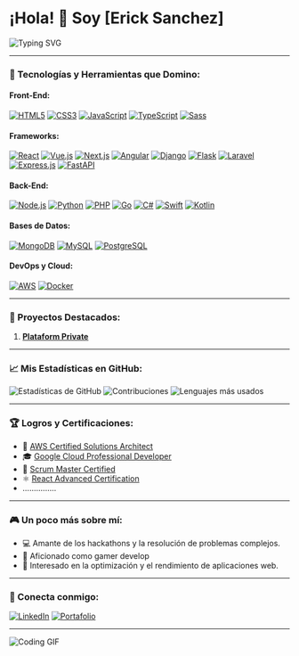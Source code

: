 # ¡Hola! 👋 Soy [Erick Sanchez]

![Typing SVG](https://readme-typing-svg.herokuapp.com?size=24&color=112c34&lines=Desarrollador+Full+Stack;Más+de+10+años+de+experiencia)

---

### 🚀 Tecnologías y Herramientas que Domino:

#### Front-End:
[![HTML5](https://img.shields.io/badge/HTML5-E34F26?style=flat&logo=html5&logoColor=white)](https://developer.mozilla.org/es/docs/Web/HTML) 
[![CSS3](https://img.shields.io/badge/CSS3-1572B6?style=flat&logo=css3&logoColor=white)](https://developer.mozilla.org/es/docs/Web/CSS) 
[![JavaScript](https://img.shields.io/badge/JavaScript-323330?style=flat&logo=javascript&logoColor=F7DF1E)](https://developer.mozilla.org/es/docs/Web/JavaScript) 
[![TypeScript](https://img.shields.io/badge/TypeScript-007ACC?style=flat&logo=typescript&logoColor=white)](https://www.typescriptlang.org/) 
[![Sass](https://img.shields.io/badge/Sass-CC6699?style=flat&logo=sass&logoColor=white)](https://sass-lang.com/)

#### Frameworks:
[![React](https://img.shields.io/badge/React-20232A?style=flat&logo=react&logoColor=61DAFB)](https://es.reactjs.org/) 
[![Vue.js](https://img.shields.io/badge/Vue.js-35495E?style=flat&logo=vue.js&logoColor=4FC08D)](https://vuejs.org/) 
[![Next.js](https://img.shields.io/badge/Next.js-000000?style=flat&logo=nextdotjs&logoColor=white)](https://nextjs.org/) 
[![Angular](https://img.shields.io/badge/Angular-DD0031?style=flat&logo=angular&logoColor=white)](https://angular.io/) 
[![Django](https://img.shields.io/badge/Django-092E20?style=flat&logo=django&logoColor=white)](https://www.djangoproject.com/) 
[![Flask](https://img.shields.io/badge/Flask-000000?style=flat&logo=flask&logoColor=white)](https://flask.palletsprojects.com/) 
[![Laravel](https://img.shields.io/badge/Laravel-FF2D20?style=flat&logo=laravel&logoColor=white)](https://laravel.com/) 
[![Express.js](https://img.shields.io/badge/Express.js-000000?style=flat&logo=express&logoColor=white)](https://expressjs.com/) 
[![FastAPI](https://img.shields.io/badge/FastAPI-009688?style=flat&logo=fastapi&logoColor=white)](https://fastapi.tiangolo.com/)

#### Back-End:
[![Node.js](https://img.shields.io/badge/Node.js-339933?style=flat&logo=nodedotjs&logoColor=white&color=333333)](https://nodejs.org/) 
[![Python](https://img.shields.io/badge/Python-3776AB?style=flat&logo=python&logoColor=white&color=333333)](https://www.python.org/) 
[![PHP](https://img.shields.io/badge/PHP-777BB4?style=flat&logo=php&logoColor=white&color=333333)](https://www.php.net/) 
[![Go](https://img.shields.io/badge/Go-00ADD8?style=flat&logo=go&logoColor=white&color=333333)](https://go.dev/) 
[![C#](https://img.shields.io/badge/C%23-239120?style=flat&logo=csharp&logoColor=white&color=333333)](https://dotnet.microsoft.com/) 
[![Swift](https://img.shields.io/badge/Swift-F05138?style=flat&logo=swift&logoColor=white&color=333333)](https://swift.org/) 
[![Kotlin](https://img.shields.io/badge/Kotlin-7F52B5?style=flat&logo=kotlin&logoColor=white&color=333333)](https://kotlinlang.org/) 

#### Bases de Datos:
[![MongoDB](https://img.shields.io/badge/MongoDB-4EA94B?style=flat&logo=mongodb&logoColor=white)](https://www.mongodb.com/) 
[![MySQL](https://img.shields.io/badge/MySQL-4479A1?style=flat&logo=mysql&logoColor=white)](https://www.mysql.com/) 
[![PostgreSQL](https://img.shields.io/badge/PostgreSQL-336791?style=flat&logo=postgresql&logoColor=white)](https://www.postgresql.org/)

#### DevOps y Cloud:
[![AWS](https://img.shields.io/badge/Amazon_AWS-232F3E?style=flat&logo=amazonaws&logoColor=white)](https://aws.amazon.com/) 
[![Docker](https://img.shields.io/badge/Docker-2496ED?style=flat&logo=docker&logoColor=white)](https://www.docker.com/) 

---

### 🌟 Proyectos Destacados:

1. **[Plataform Private]()**

---

### 📈 Mis Estadísticas en GitHub:
![Estadísticas de GitHub](https://github-readme-stats.vercel.app/api?username=Erick-DSD&show_icons=true&theme=radical)
![Contribuciones](https://github-readme-streak-stats.herokuapp.com/?user=Erick-DSD&theme=radical)
![Lenguajes más usados](https://github-readme-stats.vercel.app/api/top-langs/?username=Erick-DSD&layout=compact&theme=radical)

---

### 🏆 Logros y Certificaciones:
- 🥇 [AWS Certified Solutions Architect](https://aws.amazon.com/certification/)
- 🎓 [Google Cloud Professional Developer](https://cloud.google.com/certification)
- 📜 [Scrum Master Certified](https://www.scrum.org/)
- ⚛️ [React Advanced Certification](https://reactjs.org/)
- ...............

---

### 🎮 Un poco más sobre mí:
- 💻 Amante de los hackathons y la resolución de problemas complejos.
- 🎨 Aficionado como gamer develop
- 🚀 Interesado en la optimización y el rendimiento de aplicaciones web.

---

### 🔗 Conecta conmigo:
[![LinkedIn](https://img.shields.io/badge/LinkedIn-0077B5?style=flat&logo=linkedin&logoColor=white)]() 
[![Portafolio](https://img.shields.io/badge/Portafolio-000000?style=flat&logo=githubpages&logoColor=white)]() 

---

![Coding GIF](https://media.giphy.com/media/26tn33aiTi1jkl6H6/giphy.gif)
